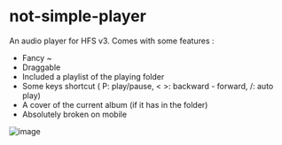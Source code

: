 # not-simple-player

An audio player for HFS v3. Comes with some features :
- Fancy ~
- Draggable
- Included a playlist of the playing folder
- Some keys shortcut ( P: play/pause, < >: backward - forward, /: auto play)
- A cover of the current album (if it has in the folder)
- Absolutely broken on mobile

![image](https://user-images.githubusercontent.com/111081318/224752723-1076ce69-cd58-4721-aac3-06c6c75591d0.png)
